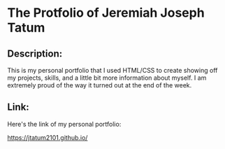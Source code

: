 # The Protfolio of Jeremiah Joseph Tatum

## Description:

This is my personal portfolio that I used HTML/CSS to create showing off my projects, skills, and a little bit more information about myself. I am extremely proud of the way it turned out at the end of the week. 

## Link:

Here's the link of my personal portfolio:

https://jtatum2101.github.io/


